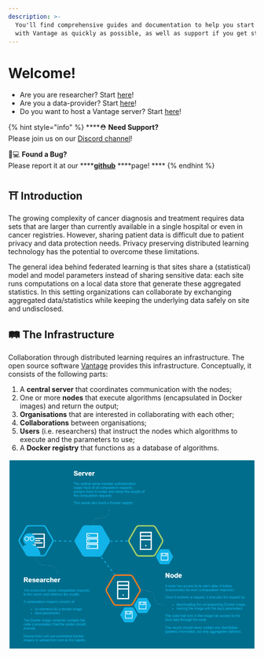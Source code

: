```yaml
---
description: >-
  You'll find comprehensive guides and documentation to help you start working
  with Vantage as quickly as possible, as well as support if you get stuck. Test
---
```


# Welcome!

* Are you are researcher? Start [here](reseachers/your-first-computation-task.md)!
* Are you a data-provider? Start [here](setup/install-vantage6.md)!
* Do you want to host a Vantage server? Start [here](setup/install-vantage6.md)!

{% hint style="info" %}
\*\*\*\*⛑ **Need Support?**  
Please join us on our [Discord channel](https://discord.gg/yAyFf6Y)!

👩💻 **Found a Bug?**  
Please report it at our ****[**github**](https://github.com/iknl/vantage6) ****page! ****
{% endhint %}

## ⛩ Introduction

The growing complexity of cancer diagnosis and treatment requires data sets that are larger than currently available in a single hospital or even in cancer registries. However, sharing patient data is difficult due to patient privacy and data protection needs. Privacy preserving distributed learning technology has the potential to overcome these limitations.

The general idea behind federated learning is that sites share a \(statistical\) model and model parameters instead of sharing sensitive data: each site runs computations on a local data store that generate these aggregated statistics. In this setting organizations can collaborate by exchanging aggregated data/statistics while keeping the underlying data safely on site and undisclosed.

## 🛤 The Infrastructure

Collaboration through distributed learning requires an infrastructure. The open source software [Vantage](https://github.com/IKNL/ppDLI) provides this infrastructure. Conceptually, it consists of the following parts:

1. A **central server** that coordinates communication with the nodes;
2. One or more **nodes** that execute algorithms \(encapsulated in Docker images\) and return the output;
3. **Organisations** that are interested in collaborating with each other;
4. **Collaborations** between organisations;
5. **Users** \(i.e. researchers\) that instruct the nodes which algorithms to execute and the parameters to use;
6. A **Docker registry** that functions as a database of algorithms.

![Simplified overview of the infrastructure](.gitbook/assets/system-overview.png)

